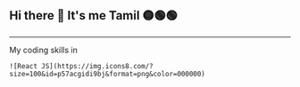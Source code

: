 ## Hi there 👋 It's me Tamil 🟡🟢🟢
---

My coding skills in

    ![React JS](https://img.icons8.com/?size=100&id=p57acgidi9bj&format=png&color=000000)
 